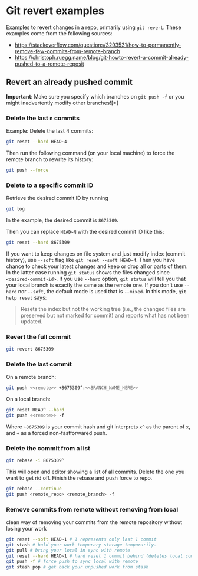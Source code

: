 # Git revert examples

Examples to revert changes in a repo, primarily using `git revert`.  These examples come from the following sources:
- https://stackoverflow.com/questions/3293531/how-to-permanently-remove-few-commits-from-remote-branch
- https://christoph.ruegg.name/blog/git-howto-revert-a-commit-already-pushed-to-a-remote-reposit

## Revert an already pushed commit

**Important**: Make sure you specify which branches on `git push -f` or you might inadvertently modify other branches![*]

### Delete the last `n` commits

Example: Delete the last 4 commits:
```bash
git reset --hard HEAD~4
```

Then run the following command (on your local machine) to force the remote branch to rewrite its history:
```bash
git push --force
```


### Delete to a specific commit ID

Retrieve the desired commit ID by running
```bash
git log
```

In the example, the desired commit is `8675309`.

Then you can replace `HEAD~N` with the desired commit ID like this:
```bash
git reset --hard 8675309
```

If you want to keep changes on file system and just modify index (commit history), use `--soft` flag like `git reset --soft HEAD~4`. Then you have chance to check your latest changes and keep or drop all or parts of them. In the latter case running `git status` shows the files changed since `<desired-commit-id>`. If you use `--hard` option, `git status` will tell you that your local branch is exactly the same as the remote one. If you don't use `--hard` nor `--soft`, the default mode is used that is `--mixed`. In this mode, `git help reset` says:
> Resets the index but not the working tree (i.e., the changed files are preserved but not marked for commit) and reports what has not been updated.


### Revert the full commit

```bash
git revert 8675309
```


### Delete the last commit

On a remote branch:
```bash
git push <<remote>> +8675309^:<<BRANCH_NAME_HERE>>
```

On a local branch:
```bash
git reset HEAD^ --hard
git push <<remote>> -f
```

Where `+8675309` is your commit hash and git interprets `x^` as the parent of `x`, and `+` as a forced non-fastforwared push.


### Delete the commit from a list

```bash
git rebase -i 8675309^
```

This will open and editor showing a list of all commits. Delete the one you want to get rid off. Finish the rebase and push force to repo.

```bash
git rebase --continue
git push <remote_repo> <remote_branch> -f
```


### Remove commits from remote without removing from local

clean way of removing your commits from the remote repository without losing your work

```bash
git reset --soft HEAD~1 # 1 represents only last 1 commit 
git stash # hold your work temporary storage temporarily.
git pull # bring your local in sync with remote
git reset --hard HEAD~1 # hard reset 1 commit behind (deletes local commit)
git push -f # force push to sync local with remote
git stash pop # get back your unpushed work from stash
```

